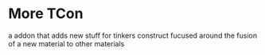 # More TCon

a addon that adds new stuff for tinkers construct fucused around the fusion of a new material to other materials
